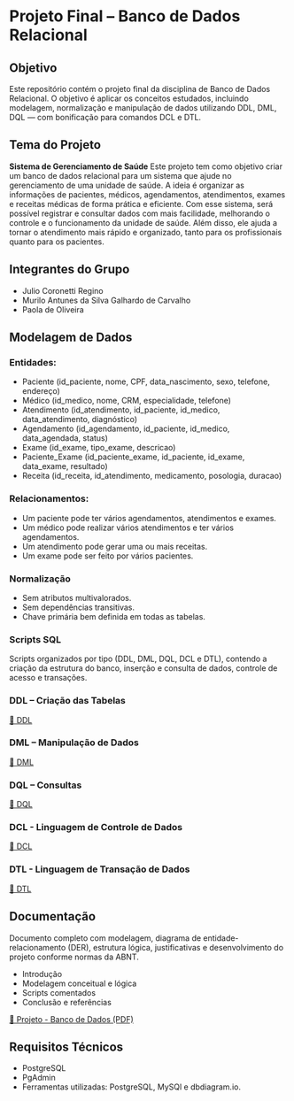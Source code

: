 # Projeto Final – Banco de Dados Relacional

## Objetivo
Este repositório contém o projeto final da disciplina de Banco de Dados Relacional. O objetivo é aplicar os conceitos estudados, incluindo modelagem, normalização e manipulação de dados utilizando DDL, DML, DQL — com bonificação para comandos DCL e DTL.

## Tema do Projeto
**Sistema de Gerenciamento de Saúde**
Este projeto tem como objetivo criar um banco de dados relacional para um sistema que ajude no gerenciamento de uma unidade de saúde. A ideia é organizar as informações de pacientes, médicos, agendamentos, atendimentos, exames e receitas médicas de forma prática e eficiente.
Com esse sistema, será possível registrar e consultar dados com mais facilidade, melhorando o controle e o funcionamento da unidade de saúde. Além disso, ele ajuda a tornar o atendimento mais rápido e organizado, tanto para os profissionais quanto para os pacientes.

## Integrantes do Grupo
- Julio Coronetti Regino 
- Murilo Antunes da Silva Galhardo de Carvalho  
- Paola de Oliveira

## Modelagem de Dados

### Entidades:
- Paciente (id_paciente, nome, CPF, data_nascimento, sexo, telefone, endereço)
- Médico (id_medico, nome, CRM, especialidade, telefone)
- Atendimento (id_atendimento, id_paciente, id_medico, data_atendimento, diagnóstico)
- Agendamento (id_agendamento, id_paciente, id_medico, data_agendada, status)
- Exame (id_exame, tipo_exame, descricao)
- Paciente_Exame (id_paciente_exame, id_paciente, id_exame, data_exame, resultado)
- Receita (id_receita, id_atendimento, medicamento, posologia, duracao)

### Relacionamentos:
- Um paciente pode ter vários agendamentos, atendimentos e exames.
- Um médico pode realizar vários atendimentos e ter vários agendamentos.
- Um atendimento pode gerar uma ou mais receitas.
- Um exame pode ser feito por vários pacientes.

### Normalização

- Sem atributos multivalorados.
- Sem dependências transitivas.
- Chave primária bem definida em todas as tabelas.

### Scripts SQL
Scripts organizados por tipo (DDL, DML, DQL, DCL e DTL), contendo a criação da estrutura do banco, inserção e consulta de dados, controle de acesso e transações.

### DDL – Criação das Tabelas
 [📘 DDL](./sql/ddl.sql)
### DML – Manipulação de Dados
[📘 DML](./sql/dml.sql)
### DQL – Consultas
[📘 DQL](./sql/dql.sql)
### DCL - Linguagem de Controle de Dados
[📘 DCL](./sql/dcl.sql)
### DTL - Linguagem de Transação de Dados
[📘 DTL](./sql/dtl.sql)

## Documentação

Documento completo com modelagem, diagrama de entidade-relacionamento (DER), estrutura lógica, justificativas e desenvolvimento do projeto conforme normas da ABNT.

- Introdução
- Modelagem conceitual e lógica
- Scripts comentados
- Conclusão e referências

[📘 Projeto - Banco de Dados (PDF)](./Projeto%20-%20Banco%20de%20Dados.pdf)

## Requisitos Técnicos

- PostgreSQL
- PgAdmin 
- Ferramentas utilizadas:
PostgreSQL, MySQl e dbdiagram.io.
